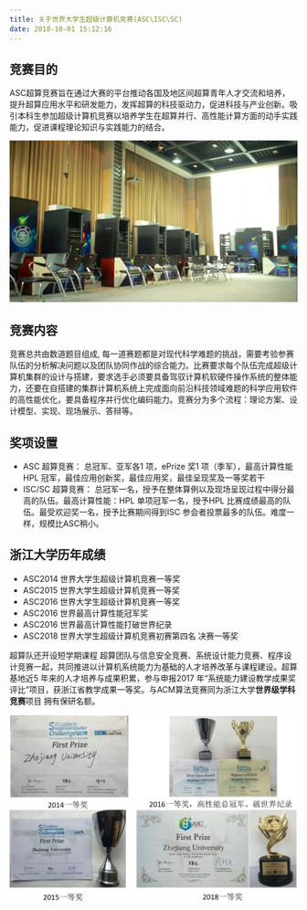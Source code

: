 ```yaml
---
title: 关于世界大学生超级计算机竞赛(ASC\ISC\SC)
date: 2018-10-01 15:12:16
---
```


## 竞赛目的

ASC超算竞赛旨在通过大赛的平台推动各国及地区间超算青年人才交流和培养，提升超算应用水平和研发能力，发挥超算的科技驱动力，促进科技与产业创新。吸引本科生参加超级计算机竞赛以培养学生在超算并行、高性能计算方面的动手实践能力，促进课程理论知识与实践能力的结合。

![ASC比赛集群](index/ASC比赛集群.png)

## 竞赛内容

竞赛总共由数道题目组成, 每一道赛题都是对现代科学难题的挑战，需要考验参赛队伍的分析解决问题以及团队协同作战的综合能力。比赛要求每个队伍完成超级计算机集群的设计与搭建，要求选手必须要具备驾驭计算机软硬件操作系统的整体能力，还要在自搭建的集群计算机系统上完成面向前沿科技领域难题的科学应用软件的高性能优化，要具备程序并行优化编码能力。竞赛分为多个流程：理论方案、设计模型、实现、现场展示、答辩等。

## 奖项设置

+ ASC 超算竞赛： 总冠军、亚军各1 项，ePrize 奖1 项（季军），最高计算性能HPL 冠军，最佳应用创新奖，最佳应用奖，最佳呈现奖及一等奖若干
+ ISC/SC 超算竞赛： 总冠军一名，授予在整体算例以及现场呈现过程中得分最高的队伍。最高计算性能：HPL 单项冠军一名，授予HPL 比赛成绩最高的队伍。最受欢迎奖一名，授予比赛期间得到ISC 参会者投票最多的队伍。难度一样，规模比ASC稍小。

## 浙江大学历年成绩

* ASC2014 世界大学生超级计算机竞赛一等奖
* ASC2015 世界大学生超级计算机竞赛一等奖
* ASC2016 世界大学生超级计算机竞赛一等奖
* ASC2016 世界最高计算性能冠军奖
* ASC2016 世界最高计算性能打破世界纪录
* ASC2018 世界大学生超级计算机竞赛初赛第四名 决赛一等奖

超算队还开设短学期课程 超算团队与信息安全竞赛、系统设计能力竞赛、程序设计竞赛一起，共同推进以计算机系统能力为基础的人才培养改革与课程建设。超算基地近5 年来的人才培养与成果积累，参与申报2017 年“系统能力建设教学成果奖评比”项目，获浙江省教学成果一等奖。与ACM算法竞赛同为浙江大学**世界级学科竞赛**项目 拥有保研名额。

![历年获奖情况](index/历年获奖情况.JPG)
